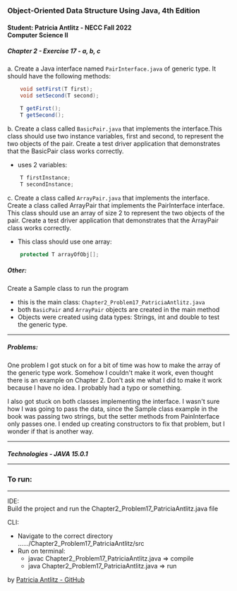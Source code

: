 <h3>Object-Oriented Data Structure Using Java, 4th Edition</h3>

<h4>Student: Patricia Antlitz - NECC Fall 2022 <br> Computer Science II</h4>
<h5>Chapter 2 - Exercise 17 - a, b, c</h5>

a. Create a Java interface named ```PairInterface.java``` of generic type. It should have the following methods:<br>

```java
    void setFirst(T first);
    void setSecond(T second);

    T getFirst();
    T getSecond();
```
b. Create a class called ```BasicPair.java``` that implements the interface.This class should use two instance variables, first and second, to represent the two objects of the pair. Create a test driver application that demonstrates that the BasicPair class works correctly.
 
- uses 2 variables:

```java
    T firstInstance;
    T secondInstance;
```
c. Create a class called ```ArrayPair.java``` that implements the interface. Create a class called ArrayPair that implements the PairInterface interface. This class should use an array of size 2 to represent the two objects of the pair. Create a test driver application that demonstrates that the ArrayPair class works correctly.

- This class should use one array:

```java
    protected T arrayOfObj[];
```

<h5>Other:</h5>

Create a Sample class to run the program

- this is the main class: ``Chapter2_Problem17_PatriciaAntlitz.java``
- both ``BasicPair`` and ``ArrayPair`` objects are created in the main method
- Objects were created using data types: Strings, int and double to test the generic type.

<hr>
<h5>Problems:</h5>

One problem I got stuck on for a bit of time was how to make the array of the generic type work. Somehow I couldn't make it work, even thought there is an example on Chapter 2.
Don't ask me what I did to make it work because I have no idea. I probably had a typo or something.

I also got stuck on both classes implementing the interface. I wasn't sure how I was going to pass the data, since the Sample class example in the book was passing two strings, but the setter methods from PainInterface only passes one.
I ended up creating constructors to fix that problem, but I wonder if that is another way.
<hr>

<h5>Technologies</hr>
- JAVA 15.0.1


<hr>

<h3>To run:</h3>
<hr>

IDE:<br>
Build the project and run the Chapter2_Problem17_PatriciaAntlitz.java file

CLI:<br>
* Navigate to the correct directory ....../Chapter2_Problem17_PatriciaAntlitz/src <br>
* Run on terminal:
    * javac Chapter2_Problem17_PatriciaAntlitz.java => compile
    * java Chapter2_Problem17_PatriciaAntlitz.java => run

by [Patricia Antlitz - GitHub](https://github.com/patybn3)